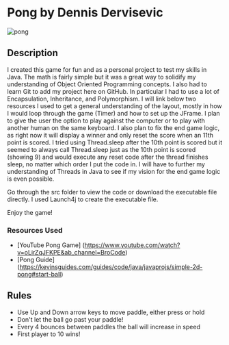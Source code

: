 # Pong by Dennis Dervisevic
![pong](https://user-images.githubusercontent.com/34772746/211926263-0b0e3a31-7e6d-4e8f-bade-4b4a72887b50.png)

## Description

I created this game for fun and as a personal project to test my skills in Java. The math is fairly simple but it was a great way to solidify my understanding of Object Oriented Programming concepts. I also had to learn Git to add my project here on GitHub. 
In particular I had to use a lot of Encapsulation, Inheritance, and Polymorphism. I will link below two resources I used to get a general understanding of the layout, 
mostly in how I would loop through the game (Timer) and how to set up the JFrame. I plan to give the user the option to play against the computer or to play 
with another human on the same keyboard. I also plan to fix the end game logic, as right now it will display a winner and only reset the score when an 11th point is scored.
I tried using Thread.sleep after the 10th point is scored but it seemed to always call Thread.sleep just as the 10th point is scored (showing 9) and would execute any reset code after
the thread finishes sleep, no matter which order I put the code in. I will have to further my understanding of Threads in Java to see if my vision for the end game logic is even possible.

Go through the src folder to view the code or download the executable file directly. I used Launch4j to create the executable file.

Enjoy the game!

### Resources Used 
* [YouTube Pong Game] (https://www.youtube.com/watch?v=oLirZqJFKPE&ab_channel=BroCode)
* [Pong Guide] (https://kevinsguides.com/guides/code/java/javaprojs/simple-2d-pong#start-ball)

## Rules
* Use Up and Down arrow keys to move paddle, either press or hold
* Don't let the ball go past your paddle!
* Every 4 bounces between paddles the ball will increase in speed
* First player to 10 wins!
